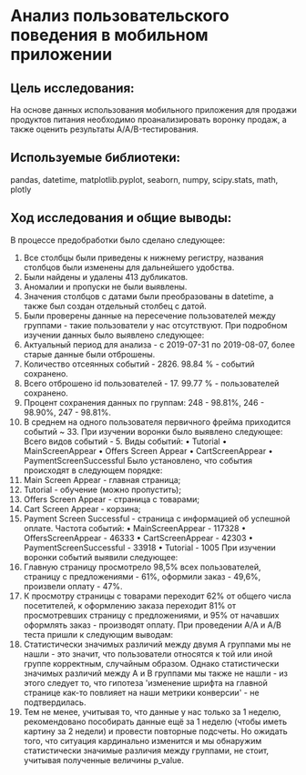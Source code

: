 # Анализ пользовательского поведения в мобильном приложении

## Цель исследования:

На основе данных использования мобильного приложения для продажи продуктов питания необходимо проанализировать воронку продаж, а также оценить результаты A/A/B-тестирования.

## Используемые библиотеки:

pandas, datetime, matplotlib.pyplot, seaborn, numpy, scipy.stats, math, plotly

## Ход исследования и общие выводы:

В процессе предобработки было сделано следующее:
1.	Все столбцы были приведены к нижнему регистру, названия столбцов были изменены для дальнейшего удобства.
2.	Были найдены и удалены 413 дубликатов.
3.	Аномалии и пропуски не были выявлены.
4.	Значения столбцов с датами были преобразованы в datetime, а также был создан отдельный столбец с датой.
5.	Были проверены данные на пересечение пользователей между группами - такие пользователи у нас отсутствуют.
При подробном изучении данных было выявлено следующее:
1.	Актуальный период для анализа - с 2019-07-31 по 2019-08-07, более старые данные были отброшены.
2.	Количество отсеянных событий - 2826. 98.84 % - событий сохранено.
3.	Всего отброшено id пользователей - 17. 99.77 % - пользователей сохранено.
4.	Процент сохранения данных по группам: 248 - 98.81%, 246 - 98.90%, 247 - 98.81%.
5.	В среднем на одного пользователя первичного фрейма приходится событий ~ 33.
При изучении воронки было выявлено следующее: 
Всего видов событий - 5.
Виды событий:
•	Tutorial
•	MainScreenAppear
•	Offers Screen Appear
•	CartScreenAppear
•	PaymentScreenSuccessful
Было установлено, что события происходят в следующем порядке:
1.	Main Screen Appear - главная страница;
2.	Tutorial - обучение (можно пропустить);
3.	Offers Screen Appear - страница с товарами;
4.	Cart Screen Appear - корзина;
5.	Payment Screen Successful - страница с информацией об успешной оплате.
Частота событий:
•	MainScreenAppear - 117328
•	OffersScreenAppear - 46333
•	CartScreenAppear - 42303
•	PaymentScreenSuccessful - 33918
•	Tutorial - 1005
При изучении воронки событий выявили следующее:
1.	Главную страницу просмотрело 98,5% всех пользователей, страницу с предложениями - 61%, оформили заказ - 49,6%, произвели оплату - 47%.
2.	К просмотру страницы с товарами переходит 62% от общего числа посетителей, к оформлению заказа переходит 81% от просмотревших страницу с предложениями, и 95% от начавших оформлять заказ - производят оплату.
При проведении А/А и А/В теста пришли к следующим выводам:
1.	Статистически значимых различий между двумя А группами мы не нашли - это значит, что пользователи относятся к той или иной группе корректным, случайным образом. Однако статистически значимых различий между А и В группами мы также не нашли - из этого следует то, что гипотеза 'изменение шрифта на главной странице как-то повлияет на наши метрики конверсии' - не подтвердилась.
2.	Тем не менее, учитывая то, что данные у нас только за 1 неделю, рекомендовано пособирать данные ещё за 1 неделю (чтобы иметь картину за 2 недели) и провести повторные подсчеты. Но ожидать того, что ситуация кардинально изменится и мы обнаружим статистически значимые различия между группами, не стоит, учитывая полученные величины p_value.

